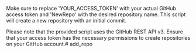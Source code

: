 Make sure to replace 'YOUR_ACCESS_TOKEN' with your actual GitHub access token and 'NewRepo' with the desired repository name. This script will create a new repository with an initial commit.

Please note that the provided script uses the GitHub REST API v3. Ensure that your access token has the necessary permissions to create repositories on your GitHub account.# add_repo
